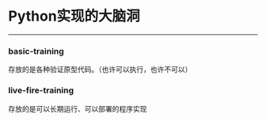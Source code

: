 # Python实现的大脑洞
------
### basic-training
存放的是各种验证原型代码。（也许可以执行，也许不可以）
### live-fire-training
存放的是可以长期运行、可以部署的程序实现
